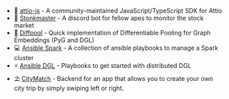 <!--
**d-stoll/d-stoll** is a ✨ _special_ ✨ repository because its `README.md` (this file) appears on your GitHub profile.

Here are some ideas to get you started:

- 🔭 I’m currently working on ...
- 🌱 I’m currently learning ...
- 👯 I’m looking to collaborate on ...
- 🤔 I’m looking for help with ...
- 💬 Ask me about ...
- 📫 How to reach me: ...
- 😄 Pronouns: ...
- ⚡ Fun fact: ...
-->

- 👯 [attio-js](https://github.com/d-stoll/attio-js) - A community-maintained JavaScript/TypeScript SDK for Attio
- 🚀 [Stonkmaster](https://github.com/d-stoll/stonkmaster) - A discord bot for fellow apes to monitor the stock market
- 🍺 [Diffpool](https://github.com/d-stoll/diffpool) - Quick implementation of Differentiable Pooling for Graph Embeddings (PyG and DGL)
- 💻 [Ansible Spark](https://github.com/d-stoll/ansible-spark) - A collection of ansible playbooks to manage a Spark cluster
- ⚡ [Ansible DGL](https://github.com/d-stoll/ansible-dgl) - Playbooks to get started with distributed DGL
- ⛱️ [CityMatch](https://github.com/d-stoll/citymatch-backend) - Backend for an app that allows you to create your own city trip by simply swiping left or right.
